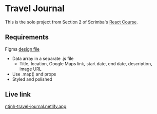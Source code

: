 # Travel Journal

This is the solo project from Section 2 of Scrimba's [React Course](https://scrimba.com/learn/learnreact).

## Requirements
Figma [design file](https://www.figma.com/file/QG4cOExkdbIbhSfWJhs2gs/Travel-Journal)

- Data array in a separate .js file
    - Title, location, Google Maps link, start date, end date, description, image URL
- Use .map() and props
- Styled and polished

## Live link
[ntjnh-travel-journal.netlify.app](https://ntjnh-travel-journal.netlify.app/)